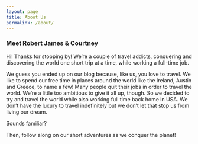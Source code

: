 ```yaml
---
layout: page
title: About Us
permalink: /about/
---
```


### Meet Robert James & Courtney


Hi! Thanks for stopping by! We’re a couple of travel addicts, conquering and discovering the world one short trip at a time, while working a full-time job.
 

We guess you ended up on our blog because, like us, you love to travel. We like to spend our free time in places around the world like the Ireland, Austin and Greece, to name a few! Many people quit their jobs in order to travel the world. We’re a little too ambitious to give it all up, though. So we decided to try and travel the world while also working full time back home in USA. We don’t have the luxury to travel indefinitely but we don’t let that stop us from living our dream.

Sounds familiar?

Then, follow along on our short adventures as we conquer the planet!